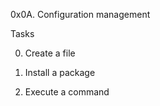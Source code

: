 0x0A. Configuration management

Tasks

0. Create a file 

1. Install a package 

2. Execute a command
